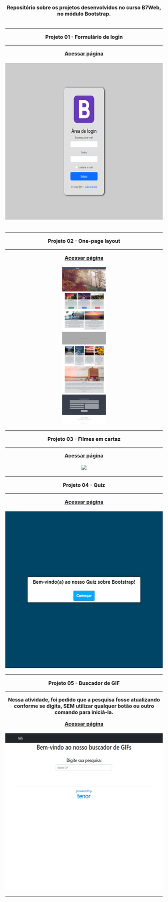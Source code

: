 <h3 align="center" dir="auto">Repositório sobre os projetos desenvolvidos no curso B7Web, no módulo Bootstrap.
<br></br>
<hr>
Projeto 01 - Formulário de login
<hr>
<a href="https://gabriel-anesi.github.io/_Bootstrap/01%20-%20Formulario%20de%20login">Acessar página</a>
<br></br>
<img src="https://github.com/gabriel-anesi/_Bootstrap/blob/master/01%20-%20Formulario%20de%20login/images/imagem%20site.png" height="500px">
<br></br>
<hr>
Projeto 02 - One-page layout
<hr>
<a href="https://gabriel-anesi.github.io/_Bootstrap/02%20-%20One-page%20layout">Acessar página</a>
<br></br>
<img src="https://github.com/gabriel-anesi/_Bootstrap/blob/master/02%20-%20One-page%20layout/assets/images/imagem%20site.png" height="500px">
<hr>
Projeto 03 - Filmes em cartaz
<hr>
<a href="https://gabriel-anesi.github.io/_Bootstrap/03%20-%20Filmes%20em%20cartaz">Acessar página</a>
<br></br>
<img src="https://github.com/gabriel-anesi/_Bootstrap/blob/master/03%20-%20Filmes%20em%20cartaz/assets/images/Imagem%20site.png" height="500px">
<hr>
Projeto 04 - Quiz
<hr>
<a href="https://gabriel-anesi.github.io/_Bootstrap/4%20-%20Quiz">Acessar página</a>
<br></br>
<img src="https://github.com/gabriel-anesi/_Bootstrap/blob/master/4%20-%20Quiz/images/imagem%20site.png" height="500px">
<hr>
Projeto 05 - Buscador de GIF
<hr>
<p>Nessa atividade, foi pedido que a pesquisa fosse atualizando conforme se digita, SEM utilizar qualquer botão ou outro comando para iniciá-la.</p>
<a href="https://gabriel-anesi.github.io/_Bootstrap/5%20-%20Buscador%20de%20GIF">Acessar página</a>
<br></br>
<img src="https://github.com/gabriel-anesi/_Bootstrap/blob/master/5%20-%20Buscador%20de%20GIF/images/imagem%20site.png" height="500px">
<hr>